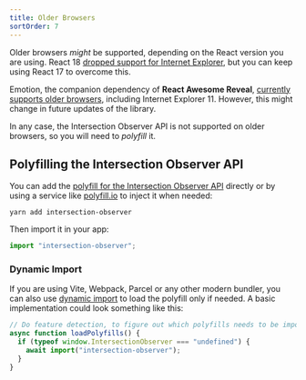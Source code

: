 ```yaml
---
title: Older Browsers
sortOrder: 7
---
```


Older browsers _might_ be supported, depending on the React version you are using. React 18 [dropped support for Internet Explorer](https://reactjs.org/blog/2022/03/08/react-18-upgrade-guide.html#dropping-support-for-internet-explorer), but you can keep using React 17 to overcome this.

Emotion, the companion dependency of **React Awesome Reveal**, [currently supports older browsers](https://emotion.sh/docs/introduction#browser-requirements), including Internet Explorer 11. However, this might change in future updates of the library.

In any case, the Intersection Observer API is not supported on older browsers, so you will need to _polyfill_ it.

## Polyfilling the Intersection Observer API

You can add the [polyfill for the Intersection Observer API](https://www.npmjs.com/package/intersection-observer) directly or by using a service like [polyfill.io](https://polyfill.io/v2/docs) to inject it when needed:

```shell
yarn add intersection-observer
```

Then import it in your app:

```typescript
import "intersection-observer";
```

### Dynamic Import

If you are using Vite, Webpack, Parcel or any other modern bundler, you can also use [dynamic import](https://webpack.js.org/guides/code-splitting/#dynamic-imports) to load the polyfill only if needed. A basic implementation could look something like this:

```typescript
// Do feature detection, to figure out which polyfills needs to be imported
async function loadPolyfills() {
  if (typeof window.IntersectionObserver === "undefined") {
    await import("intersection-observer");
  }
}
```
